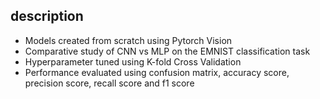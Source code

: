 ## description

- Models created from scratch using Pytorch Vision
- Comparative study of CNN vs MLP on the EMNIST classification task
- Hyperparameter tuned using K-fold Cross Validation
- Performance evaluated using confusion matrix, accuracy score, precision score, recall score and f1 score

